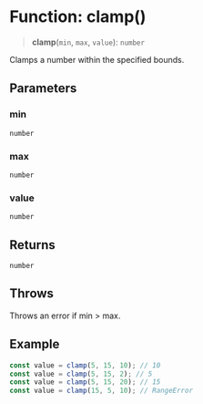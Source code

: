 # Function: clamp()

> **clamp**(`min`, `max`, `value`): `number`

Clamps a number within the specified bounds.

## Parameters

### min

`number`

### max

`number`

### value

`number`

## Returns

`number`

## Throws

Throws an error if min > max.

## Example

```ts
const value = clamp(5, 15, 10); // 10
const value = clamp(5, 15, 2); // 5
const value = clamp(5, 15, 20); // 15
const value = clamp(15, 5, 10); // RangeError
```
